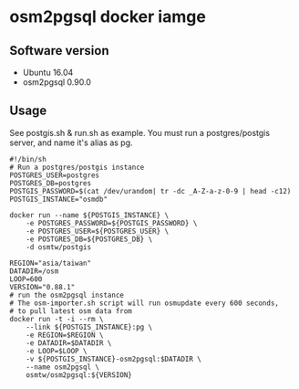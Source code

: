 # osm2pgsql docker iamge

## Software version
- Ubuntu 16.04
- osm2pgsql 0.90.0

## Usage

See postgis.sh & run.sh as example. You must run a postgres/postgis server, and name it's alias as pg.

```{r, engine='bash'}
#!/bin/sh
# Run a postgres/postgis instance
POSTGRES_USER=postgres
POSTGRES_DB=postgres
POSTGIS_PASSWORD=$(cat /dev/urandom| tr -dc _A-Z-a-z-0-9 | head -c12)
POSTGIS_INSTANCE="osmdb"

docker run --name ${POSTGIS_INSTANCE} \
    -e POSTGRES_PASSWORD=${POSTGIS_PASSWORD} \
    -e POSTGRES_USER=${POSTGRES_USER} \
    -e POSTGRES_DB=${POSTGRES_DB} \
    -d osmtw/postgis

REGION="asia/taiwan"
DATADIR=/osm
LOOP=600
VERSION="0.88.1"
# run the osm2pgsql instance
# The osm-importer.sh script will run osmupdate every 600 seconds,
# to pull latest osm data from
docker run -t -i --rm \
    --link ${POSTGIS_INSTANCE}:pg \
    -e REGION=$REGION \
    -e DATADIR=$DATADIR \
    -e LOOP=$LOOP \
    -v ${POSTGIS_INSTANCE}-osm2pgsql:$DATADIR \
    --name osm2pgsql \
    osmtw/osm2pgsql:${VERSION}
```
